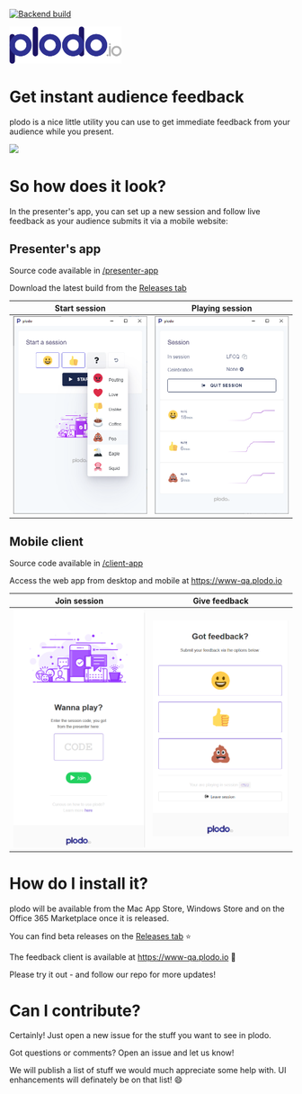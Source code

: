 [![Backend build](https://dev.azure.com/plodo/plodo.Backend/_apis/build/status/plodo.Backend-Build)](https://dev.azure.com/plodo/plodo.Backend/_build/latest?definitionId=2)

<img src="/artwork/logo/1x/plodo-logo.png?token=AAYFUMFNWQZKIHIM2KGH7ZS5UMLU4" width="200px" />

# Get instant audience feedback

plodo is a nice little utility you can use to get immediate feedback from your audience while you present.

<img src="/artwork/screenshots/demo-recording-2.gif" />

# So how does it look?
In the presenter's app, you can set up a new session and follow live feedback as your audience submits it via a mobile website:

## Presenter's app
Source code available in [/presenter-app](https://github.com/larsbaunwall/plodo/tree/master/presenter-app)

Download the latest build from the [Releases tab](https://github.com/larsbaunwall/plodo/releases)

Start session | Playing session
--- | --- |
<img src="/artwork/screenshots/start-session.png" /> | <img src="/artwork/screenshots/playing-session.png" />

## Mobile client
Source code available in [/client-app](https://github.com/larsbaunwall/plodo/tree/master/client-app)

Access the web app from desktop and mobile at https://www-qa.plodo.io

Join session | Give feedback
--- | --- |
<img src="/artwork/screenshots/mobile-join-session.png" /> | <img src="/artwork/screenshots/mobile-playing-session.png" />

# How do I install it?

plodo will be available from the Mac App Store, Windows Store and on the Office 365 Marketplace once it is released.

You can find beta releases on the [Releases tab](https://github.com/larsbaunwall/plodo/releases) :star:

The feedback client is available at https://www-qa.plodo.io :muscle:

Please try it out - and follow our repo for more updates!

# Can I contribute?

Certainly! Just open a new issue for the stuff you want to see in plodo.

Got questions or comments? Open an issue and let us know!

We will publish a list of stuff we would much appreciate some help with. UI enhancements will definately be on that list! :smile:
